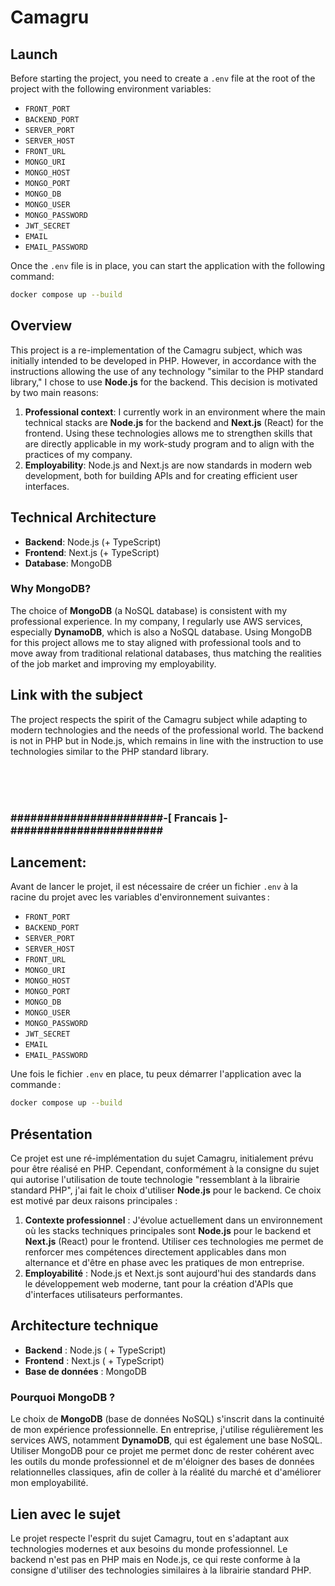 # Camagru

## Launch

Before starting the project, you need to create a `.env` file at the root of the project with the following environment variables:

- `FRONT_PORT`
- `BACKEND_PORT`
- `SERVER_PORT`
- `SERVER_HOST`
- `FRONT_URL`
- `MONGO_URI`
- `MONGO_HOST`
- `MONGO_PORT`
- `MONGO_DB`
- `MONGO_USER`
- `MONGO_PASSWORD`
- `JWT_SECRET`
- `EMAIL`
- `EMAIL_PASSWORD`

Once the `.env` file is in place, you can start the application with the following command:

```bash
docker compose up --build
```

## Overview

This project is a re-implementation of the Camagru subject, which was initially intended to be developed in PHP. However, in accordance with the instructions allowing the use of any technology "similar to the PHP standard library," I chose to use **Node.js** for the backend. This decision is motivated by two main reasons:

1. **Professional context**: I currently work in an environment where the main technical stacks are **Node.js** for the backend and **Next.js** (React) for the frontend. Using these technologies allows me to strengthen skills that are directly applicable in my work-study program and to align with the practices of my company.
2. **Employability**: Node.js and Next.js are now standards in modern web development, both for building APIs and for creating efficient user interfaces.

## Technical Architecture

- **Backend**: Node.js (+ TypeScript)
- **Frontend**: Next.js (+ TypeScript)
- **Database**: MongoDB

### Why MongoDB?

The choice of **MongoDB** (a NoSQL database) is consistent with my professional experience. In my company, I regularly use AWS services, especially **DynamoDB**, which is also a NoSQL database. Using MongoDB for this project allows me to stay aligned with professional tools and to move away from traditional relational databases, thus matching the realities of the job market and improving my employability.

## Link with the subject

The project respects the spirit of the Camagru subject while adapting to modern technologies and the needs of the professional world. The backend is not in PHP but in Node.js, which remains in line with the instruction to use technologies similar to the PHP standard library.




<br><br><br>

###  #######################-[ Francais ]-#######################

## Lancement: 
Avant de lancer le projet, il est nécessaire de créer un fichier `.env` à la racine du projet avec les variables d'environnement suivantes :

- `FRONT_PORT`
- `BACKEND_PORT`
- `SERVER_PORT`
- `SERVER_HOST`
- `FRONT_URL`
- `MONGO_URI`
- `MONGO_HOST`
- `MONGO_PORT`
- `MONGO_DB`
- `MONGO_USER`
- `MONGO_PASSWORD`
- `JWT_SECRET`
- `EMAIL`
- `EMAIL_PASSWORD`

Une fois le fichier `.env` en place, tu peux démarrer l'application avec la commande :

```bash
docker compose up --build
```

## Présentation

Ce projet est une ré-implémentation du sujet Camagru, initialement prévu pour être réalisé en PHP. Cependant, conformément à la consigne du sujet qui autorise l'utilisation de toute technologie "ressemblant à la librairie standard PHP", j'ai fait le choix d'utiliser **Node.js** pour le backend. Ce choix est motivé par deux raisons principales :

1. **Contexte professionnel** : J'évolue actuellement dans un environnement où les stacks techniques principales sont **Node.js** pour le backend et **Next.js** (React) pour le frontend. Utiliser ces technologies me permet de renforcer mes compétences directement applicables dans mon alternance et d'être en phase avec les pratiques de mon entreprise.
2. **Employabilité** : Node.js et Next.js sont aujourd'hui des standards dans le développement web moderne, tant pour la création d'APIs que d'interfaces utilisateurs performantes.

## Architecture technique

- **Backend** : Node.js ( + TypeScript)
- **Frontend** : Next.js ( + TypeScript)
- **Base de données** : MongoDB

### Pourquoi MongoDB ?

Le choix de **MongoDB** (base de données NoSQL) s'inscrit dans la continuité de mon expérience professionnelle. En entreprise, j'utilise régulièrement les services AWS, notamment **DynamoDB**, qui est également une base NoSQL. Utiliser MongoDB pour ce projet me permet donc de rester cohérent avec les outils du monde professionnel et de m'éloigner des bases de données relationnelles classiques, afin de coller à la réalité du marché et d'améliorer mon employabilité.

## Lien avec le sujet

Le projet respecte l'esprit du sujet Camagru, tout en s'adaptant aux technologies modernes et aux besoins du monde professionnel. Le backend n'est pas en PHP mais en Node.js, ce qui reste conforme à la consigne d'utiliser des technologies similaires à la librairie standard PHP.
